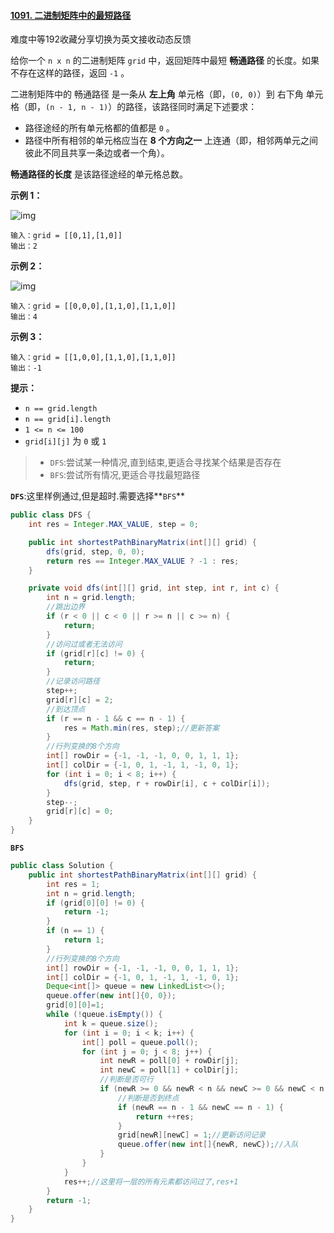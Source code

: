 #### [1091. 二进制矩阵中的最短路径](https://leetcode.cn/problems/shortest-path-in-binary-matrix/)

难度中等192收藏分享切换为英文接收动态反馈

给你一个 `n x n` 的二进制矩阵 `grid` 中，返回矩阵中最短 **畅通路径** 的长度。如果不存在这样的路径，返回 `-1` 。

二进制矩阵中的 畅通路径 是一条从 **左上角** 单元格（即，`(0, 0)`）到 右下角 单元格（即，`(n - 1, n - 1)`）的路径，该路径同时满足下述要求：

- 路径途经的所有单元格都的值都是 `0` 。
- 路径中所有相邻的单元格应当在 **8 个方向之一** 上连通（即，相邻两单元之间彼此不同且共享一条边或者一个角）。

**畅通路径的长度** 是该路径途经的单元格总数。

**示例 1：**

![img](https://assets.leetcode.com/uploads/2021/02/18/example1_1.png)

```
输入：grid = [[0,1],[1,0]]
输出：2
```

**示例 2：**

![img](https://assets.leetcode.com/uploads/2021/02/18/example2_1.png)

```
输入：grid = [[0,0,0],[1,1,0],[1,1,0]]
输出：4
```

**示例 3：**

```
输入：grid = [[1,0,0],[1,1,0],[1,1,0]]
输出：-1
```

**提示：**

- `n == grid.length`
- `n == grid[i].length`
- `1 <= n <= 100`
- `grid[i][j]` 为 `0` 或 `1`

> * `DFS`:尝试某一种情况,直到结束,更适合寻找某个结果是否存在
> * `BFS`:尝试所有情况,更适合寻找最短路径

**`DFS`**:这里样例通过,但是超时.需要选择**`BFS`**

```java
public class DFS {
    int res = Integer.MAX_VALUE, step = 0;

    public int shortestPathBinaryMatrix(int[][] grid) {
        dfs(grid, step, 0, 0);
        return res == Integer.MAX_VALUE ? -1 : res;
    }

    private void dfs(int[][] grid, int step, int r, int c) {
        int n = grid.length;
        //跳出边界
        if (r < 0 || c < 0 || r >= n || c >= n) {
            return;
        }
        //访问过或者无法访问
        if (grid[r][c] != 0) {
            return;
        }
        //记录访问路径
        step++;
        grid[r][c] = 2;
        //到达顶点
        if (r == n - 1 && c == n - 1) {
            res = Math.min(res, step);//更新答案
        }
        //行列变换的8个方向
        int[] rowDir = {-1, -1, -1, 0, 0, 1, 1, 1};
        int[] colDir = {-1, 0, 1, -1, 1, -1, 0, 1};
        for (int i = 0; i < 8; i++) {
            dfs(grid, step, r + rowDir[i], c + colDir[i]);
        }
        step--;
        grid[r][c] = 0;
    }
}
```

**`BFS`**

```java
public class Solution {
    public int shortestPathBinaryMatrix(int[][] grid) {
        int res = 1;
        int n = grid.length;
        if (grid[0][0] != 0) {
            return -1;
        }
        if (n == 1) {
            return 1;
        }
        //行列变换的8个方向
        int[] rowDir = {-1, -1, -1, 0, 0, 1, 1, 1};
        int[] colDir = {-1, 0, 1, -1, 1, -1, 0, 1};
        Deque<int[]> queue = new LinkedList<>();
        queue.offer(new int[]{0, 0});
        grid[0][0]=1;
        while (!queue.isEmpty()) {
            int k = queue.size();
            for (int i = 0; i < k; i++) {
                int[] poll = queue.poll();
                for (int j = 0; j < 8; j++) {
                    int newR = poll[0] + rowDir[j];
                    int newC = poll[1] + colDir[j];
                    //判断是否可行
                    if (newR >= 0 && newR < n && newC >= 0 && newC < n && grid[newR][newC] == 0) {
                        //判断是否到终点
                        if (newR == n - 1 && newC == n - 1) {
                            return ++res;
                        }
                        grid[newR][newC] = 1;//更新访问记录
                        queue.offer(new int[]{newR, newC});//入队
                    }
                }
            }
            res++;//这里将一层的所有元素都访问过了,res+1
        }
        return -1;
    }
}
```


